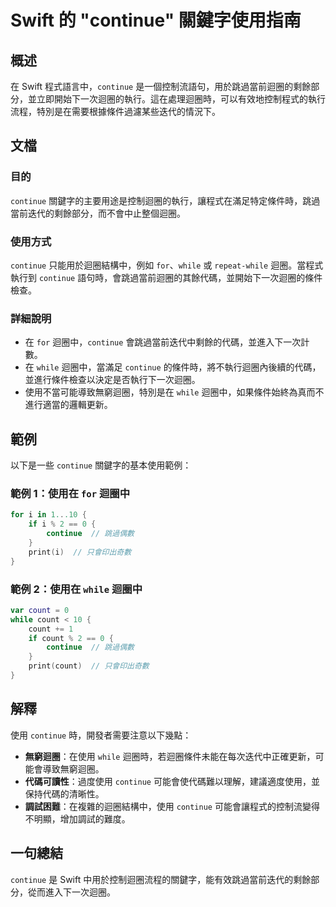 <!--
Meta Description: # Swift 的 "continue" 關鍵字使用指南 ## 概述 在 Swift 程式語言中，`continue` 是一個控制流語句，用於跳過當前迴圈的剩餘部分，並立即開始下一次迴圈的執行。這在處理迴圈時，可以有效地控制程式的執行流程，特別是在需要根據條件過濾某些迭代的情況下。 ## 文檔 ##...
Meta Keywords: continue, while, swift, 迴圈中, count
-->

# Swift 的 "continue" 關鍵字使用指南

## 概述
在 Swift 程式語言中，`continue` 是一個控制流語句，用於跳過當前迴圈的剩餘部分，並立即開始下一次迴圈的執行。這在處理迴圈時，可以有效地控制程式的執行流程，特別是在需要根據條件過濾某些迭代的情況下。

## 文檔
### 目的
`continue` 關鍵字的主要用途是控制迴圈的執行，讓程式在滿足特定條件時，跳過當前迭代的剩餘部分，而不會中止整個迴圈。

### 使用方式
`continue` 只能用於迴圈結構中，例如 `for`、`while` 或 `repeat-while` 迴圈。當程式執行到 `continue` 語句時，會跳過當前迴圈的其餘代碼，並開始下一次迴圈的條件檢查。

### 詳細說明
- 在 `for` 迴圈中，`continue` 會跳過當前迭代中剩餘的代碼，並進入下一次計數。
- 在 `while` 迴圈中，當滿足 `continue` 的條件時，將不執行迴圈內後續的代碼，並進行條件檢查以決定是否執行下一次迴圈。
- 使用不當可能導致無窮迴圈，特別是在 `while` 迴圈中，如果條件始終為真而不進行適當的邏輯更新。

## 範例
以下是一些 `continue` 關鍵字的基本使用範例：

### 範例 1：使用在 `for` 迴圈中
```swift
for i in 1...10 {
    if i % 2 == 0 {
        continue  // 跳過偶數
    }
    print(i)  // 只會印出奇數
}
```

### 範例 2：使用在 `while` 迴圈中
```swift
var count = 0
while count < 10 {
    count += 1
    if count % 2 == 0 {
        continue  // 跳過偶數
    }
    print(count)  // 只會印出奇數
}
```

## 解釋
使用 `continue` 時，開發者需要注意以下幾點：
- **無窮迴圈**：在使用 `while` 迴圈時，若迴圈條件未能在每次迭代中正確更新，可能會導致無窮迴圈。
- **代碼可讀性**：過度使用 `continue` 可能會使代碼難以理解，建議適度使用，並保持代碼的清晰性。
- **調試困難**：在複雜的迴圈結構中，使用 `continue` 可能會讓程式的控制流變得不明顯，增加調試的難度。

## 一句總結
`continue` 是 Swift 中用於控制迴圈流程的關鍵字，能有效跳過當前迭代的剩餘部分，從而進入下一次迴圈。